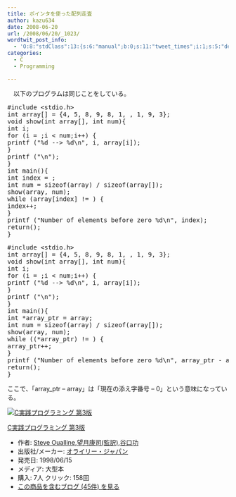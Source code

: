 ```yaml
---
title: ポインタを使った配列走査
author: kazu634
date: 2008-06-20
url: /2008/06/20/_1023/
wordtwit_post_info:
  - 'O:8:"stdClass":13:{s:6:"manual";b:0;s:11:"tweet_times";i:1;s:5:"delay";i:0;s:7:"enabled";i:1;s:10:"separation";s:2:"60";s:7:"version";s:3:"3.7";s:14:"tweet_template";b:0;s:6:"status";i:2;s:6:"result";a:0:{}s:13:"tweet_counter";i:2;s:13:"tweet_log_ids";a:1:{i:0;i:4087;}s:9:"hash_tags";a:0:{}s:8:"accounts";a:1:{i:0;s:7:"kazu634";}}'
categories:
  - C
  - Programming

---
```

<div class="section">
<p>
    　以下のプログラムは同じことをしている。
</p>
  
<pre class="syntax-highlight">
<span class="synPreProc">#include </span><span class="synConstant">&#60;stdio.h&#62;</span>
<span class="synType">int</span> array[] = {<span class="synConstant">4</span>, <span class="synConstant">5</span>, <span class="synConstant">8</span>, <span class="synConstant">9</span>, <span class="synConstant">8</span>, <span class="synConstant">1</span>, <span class="synConstant"></span>, <span class="synConstant">1</span>, <span class="synConstant">9</span>, <span class="synConstant">3</span>};
<span class="synType">void</span> show(<span class="synType">int</span> array[], <span class="synType">int</span> num){
<span class="synType">int</span> i;
<span class="synStatement">for</span> (i = <span class="synConstant"></span>;i &#60; num;i++) {
printf (<span class="synConstant">&#34;</span><span class="synSpecial">%d</span><span class="synConstant"> --&#62; </span><span class="synSpecial">%d\n</span><span class="synConstant">&#34;</span>, i, array[i]);
}
printf (<span class="synConstant">&#34;</span><span class="synSpecial">\n</span><span class="synConstant">&#34;</span>);
}
<span class="synType">int</span> main(){
<span class="synType">int</span> index = <span class="synConstant"></span>;
<span class="synType">int</span> num = <span class="synStatement">sizeof</span>(array) / <span class="synStatement">sizeof</span>(array[<span class="synConstant"></span>]);
show(array, num);
<span class="synStatement">while</span> (array[index] != <span class="synConstant"></span>) {
index++;
}
printf (<span class="synConstant">&#34;Number of elements before zero </span><span class="synSpecial">%d\n</span><span class="synConstant">&#34;</span>, index);
<span class="synStatement">return</span>(<span class="synConstant"></span>);
}
</pre>
  
<pre class="syntax-highlight">
<span class="synPreProc">#include </span><span class="synConstant">&#60;stdio.h&#62;</span>
<span class="synType">int</span> array[] = {<span class="synConstant">4</span>, <span class="synConstant">5</span>, <span class="synConstant">8</span>, <span class="synConstant">9</span>, <span class="synConstant">8</span>, <span class="synConstant">1</span>, <span class="synConstant"></span>, <span class="synConstant">1</span>, <span class="synConstant">9</span>, <span class="synConstant">3</span>};
<span class="synType">void</span> show(<span class="synType">int</span> array[], <span class="synType">int</span> num){
<span class="synType">int</span> i;
<span class="synStatement">for</span> (i = <span class="synConstant"></span>;i &#60; num;i++) {
printf (<span class="synConstant">&#34;</span><span class="synSpecial">%d</span><span class="synConstant"> --&#62; </span><span class="synSpecial">%d\n</span><span class="synConstant">&#34;</span>, i, array[i]);
}
printf (<span class="synConstant">&#34;</span><span class="synSpecial">\n</span><span class="synConstant">&#34;</span>);
}
<span class="synType">int</span> main(){
<span class="synType">int</span> *array_ptr = array;
<span class="synType">int</span> num = <span class="synStatement">sizeof</span>(array) / <span class="synStatement">sizeof</span>(array[<span class="synConstant"></span>]);
show(array, num);
<span class="synStatement">while</span> ((*array_ptr) != <span class="synConstant"></span>) {
array_ptr++;
}
printf (<span class="synConstant">&#34;Number of elements before zero </span><span class="synSpecial">%d\n</span><span class="synConstant">&#34;</span>, array_ptr - array);
<span class="synStatement">return</span>(<span class="synConstant"></span>);
}
</pre>
  
<p>
    ここで、「array_ptr &#8211; array」は「現在の添え字番号 &#8211; 0」という意味になっている。
</p>
  
<p>
<center>
</center>
</p>
  
<div class="hatena-asin-detail">
<a href="http://www.amazon.co.jp/dp/4900900648/?tag=hatena_st1-22&ascsubtag=d-7ibv" onclick="__gaTracker('send', 'event', 'outbound-article', 'http://www.amazon.co.jp/dp/4900900648/?tag=hatena_st1-22&ascsubtag=d-7ibv', '');"><img src="https://images-na.ssl-images-amazon.com/images/I/51PWS7A72YL._SL160_.jpg" class="hatena-asin-detail-image" alt="C実践プログラミング 第3版" title="C実践プログラミング 第3版" /></a></p> 
    
<div class="hatena-asin-detail-info">
<p class="hatena-asin-detail-title">
<a href="http://www.amazon.co.jp/dp/4900900648/?tag=hatena_st1-22&ascsubtag=d-7ibv" onclick="__gaTracker('send', 'event', 'outbound-article', 'http://www.amazon.co.jp/dp/4900900648/?tag=hatena_st1-22&ascsubtag=d-7ibv', 'C実践プログラミング 第3版');">C実践プログラミング 第3版</a>
</p>
      
<ul>
<li>
<span class="hatena-asin-detail-label">作者:</span> <a href="http://d.hatena.ne.jp/keyword/Steve%20Oualline" onclick="__gaTracker('send', 'event', 'outbound-article', 'http://d.hatena.ne.jp/keyword/Steve%20Oualline', 'Steve Oualline');" class="keyword">Steve Oualline</a>,<a href="http://d.hatena.ne.jp/keyword/%CB%BE%B7%EE%B9%AF%BB%CA%28%B4%C6%CC%F5%29" onclick="__gaTracker('send', 'event', 'outbound-article', 'http://d.hatena.ne.jp/keyword/%CB%BE%B7%EE%B9%AF%BB%CA%28%B4%C6%CC%F5%29', '望月康司(監訳)');" class="keyword">望月康司(監訳)</a>,<a href="http://d.hatena.ne.jp/keyword/%C3%AB%B8%FD%B8%F9" onclick="__gaTracker('send', 'event', 'outbound-article', 'http://d.hatena.ne.jp/keyword/%C3%AB%B8%FD%B8%F9', '谷口功');" class="keyword">谷口功</a>
</li>
<li>
<span class="hatena-asin-detail-label">出版社/メーカー:</span> <a href="http://d.hatena.ne.jp/keyword/%A5%AA%A5%E9%A5%A4%A5%EA%A1%BC%A1%A6%A5%B8%A5%E3%A5%D1%A5%F3" onclick="__gaTracker('send', 'event', 'outbound-article', 'http://d.hatena.ne.jp/keyword/%A5%AA%A5%E9%A5%A4%A5%EA%A1%BC%A1%A6%A5%B8%A5%E3%A5%D1%A5%F3', 'オライリー・ジャパン');" class="keyword">オライリー・ジャパン</a>
</li>
<li>
<span class="hatena-asin-detail-label">発売日:</span> 1998/06/15
</li>
<li>
<span class="hatena-asin-detail-label">メディア:</span> 大型本
</li>
<li>
<span class="hatena-asin-detail-label">購入</span>: 7人 <span class="hatena-asin-detail-label">クリック</span>: 158回
</li>
<li>
<a href="http://d.hatena.ne.jp/asin/4900900648" onclick="__gaTracker('send', 'event', 'outbound-article', 'http://d.hatena.ne.jp/asin/4900900648', 'この商品を含むブログ (45件) を見る');" target="_blank">この商品を含むブログ (45件) を見る</a>
</li>
</ul>
</div>
    
<div class="hatena-asin-detail-foot">
</div>
</div>
</div>
